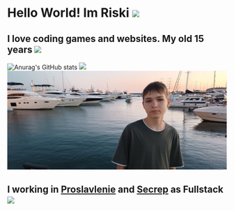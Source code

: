 # Hello World! Im Riski <img width="40px" src="https://emojigraph.org/media/72/apple/smiling-face-with-sunglasses_1f60e.png"/>
## I love coding games and websites. My old 15 years <img width="30px" src="https://emojigraph.org/media/72/apple/frog_1f438.png"/>

![Anurag's GitHub stats](https://github-readme-stats.vercel.app/api?username=Riskohop&theme=dark&hide=issues,stars&show_icons=true)
[![](https://github-readme-stats.vercel.app/api/top-langs/?username=Riskohop&layout=compact&theme=dark)](https://github.com/anuraghazra/github-readme-stats)
<img width="770px" src="./photo_2024-08-03_02-57-23.jpg" /> 

## I working in [Proslavlenie](https://proslavlenie.ru) and [Secrep](https://secrep.ru) as Fullstack <img width="30px" src="https://emojigraph.org/media/72/apple/hot-beverage_2615.png"/>


